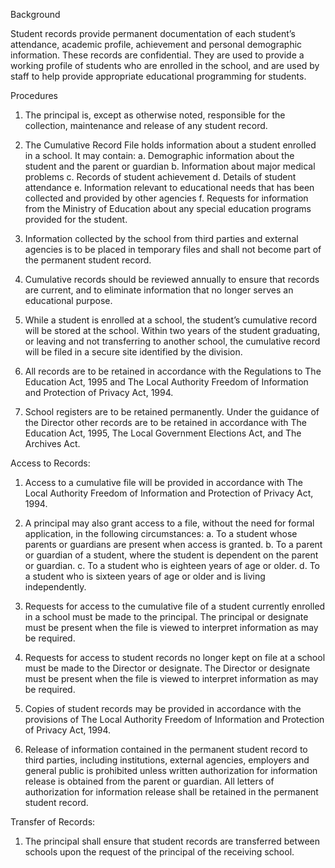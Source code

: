 Background

Student records provide permanent documentation of each student’s attendance, academic profile, achievement and personal demographic information. These records are confidential. They are used to provide a working profile of students who are enrolled in the school, and are used by staff to help provide appropriate educational programming for students.


Procedures

1.	The principal is, except as otherwise noted, responsible for the collection, maintenance and release of any student record.

2.	The Cumulative Record File holds information about a student enrolled in a school. It may contain:
a.	Demographic information about the student and the parent or guardian
b.	Information about major medical problems
c.	Records of student achievement
d.	Details of student attendance
e.	Information relevant to educational needs that has been collected and provided by other agencies
f.	Requests for information from the Ministry of Education about any special education programs provided for the student.

3.	Information collected by the school from third parties and external agencies is to be placed in temporary files and shall not become part of the permanent student record.

4.	Cumulative records should be reviewed annually to ensure that records are current, and to eliminate information that no longer serves an educational purpose.

5.	While a student is enrolled at a school, the student’s cumulative record will be stored at the school. Within two years of the student graduating, or leaving and not transferring to another school, the cumulative record will be filed in a secure site identified by the division.

6.	All records are to be retained in accordance with the Regulations to The Education Act, 1995 and The Local Authority Freedom of Information and Protection of Privacy Act, 1994.

7.	School registers are to be retained permanently. Under the guidance of the Director other records are to be retained in accordance with The Education Act, 1995, The Local Government Elections Act, and The Archives Act.


Access to Records:

1.	Access to a cumulative file will be provided in accordance with The Local Authority Freedom of Information and Protection of Privacy Act, 1994.

2.	A principal may also grant access to a file, without the need for formal application, in the following circumstances:
a.	To a student whose parents or guardians are present when access is granted.
b.	To a parent or guardian of a student, where the student is dependent on the parent or guardian.
c.	To a student who is eighteen years of age or older.
d.	To a student who is sixteen years of age or older and is living independently.

3.	Requests for access to the cumulative file of a student currently enrolled in a school must be made to the principal. The principal or designate must be present when the file is viewed to interpret information as may be required.

4.	Requests for access to student records no longer kept on file at a school must be made to the Director or designate. The Director or designate must be present when the file is viewed to interpret information as may be required.

5.	Copies of student records may be provided in accordance with the provisions of The Local Authority Freedom of Information and Protection of Privacy Act, 1994.

6.	Release of information contained in the permanent student record to third parties, including institutions, external agencies, employers and general public is prohibited unless written authorization for information release is obtained from the parent or guardian. All letters of authorization for information release shall be retained in the permanent student record.


Transfer of Records:

1.	The principal shall ensure that student records are transferred between schools upon the request of the principal of the receiving school.
